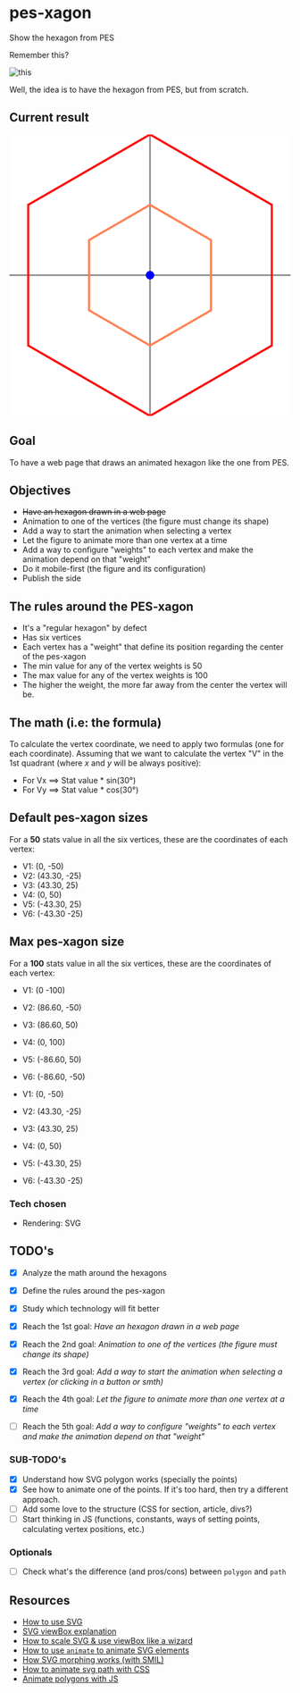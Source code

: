 # pes-xagon
Show the hexagon from PES 

Remember this?

![this](https://i46.servimg.com/u/f46/16/76/97/21/pes6_243.jpg)


Well, the idea is to have the hexagon from PES, but from scratch.


## Current result
![](assets/pes-xagon.svg?raw=true)


## Goal
To have a web page that draws an animated hexagon like the one from PES.

## Objectives
* ~~Have an hexagon drawn in a web page~~
* Animation to one of the vertices (the figure must change its shape)
* Add a way to start the animation when selecting a vertex
* Let the figure to animate more than one vertex at a time
* Add a way to configure "weights" to each vertex and make the animation depend on that "weight"
* Do it mobile-first (the figure and its configuration)
* Publish the side


## The rules around the PES-xagon
* It's a "regular hexagon" by defect
* Has six vertices
* Each vertex has a "weight" that define its position regarding the center of the pes-xagon
* The min value for any of the vertex weights is 50
* The max value for any of the vertex weights is 100
* The higher the weight, the more far away from the center the vertex will be.

## The math (i.e: the formula)
To calculate the vertex coordinate, we need to apply two formulas (one for each coordinate). Assuming that we want to calculate the vertex "V" in the 1st quadrant (where *x* and *y* will be always positive):

* For Vx ==> Stat value * sin(30°)
* For Vy ==> Stat value * cos(30°)

## Default pes-xagon sizes
For a **50** stats value in all the six vertices, these are the coordinates of each vertex:
* V1: (0, -50) 
* V2: (43.30, -25) 
* V3: (43.30, 25) 
* V4: (0, 50) 
* V5: (-43.30, 25) 
* V6: (-43.30 -25)

## Max pes-xagon size
For a **100** stats value in all the six vertices, these are the coordinates of each vertex:
* V1: (0 -100)
* V2: (86.60, -50)
* V3: (86.60, 50)
* V4: (0, 100)
* V5: (-86.60, 50)
* V6: (-86.60, -50)

* V1: (0, -50) 
* V2: (43.30, -25) 
* V3: (43.30, 25) 
* V4: (0, 50) 
* V5: (-43.30, 25) 
* V6: (-43.30 -25)

### Tech chosen
* Rendering: SVG

## TODO's
- [x] Analyze the math around the hexagons
- [x] Define the rules around the pes-xagon
- [x] Study which technology will fit better
- [x] Reach the 1st goal: _Have an hexagon drawn in a web page_
- [x]  Reach the 2nd goal: _Animation to one of the vertices (the figure must change its shape)_
- [x] Reach the 3rd goal: _Add a way to start the animation when selecting a vertex (or clicking in a button or smth)_
- [x] Reach the 4th goal: _Let the figure to animate more than one vertex at a time_
- [ ] Reach the 5th goal: _Add a way to configure "weights" to each vertex and make the animation depend on that "weight"_


### SUB-TODO's
- [x] Understand how SVG polygon works (specially the points)
- [x] See how to animate one of the points. If it's too hard, then try a different approach.
- [ ] Add some love to the structure (CSS for section, article, divs?)
- [ ] Start thinking in JS (functions, constants, ways of setting points, calculating vertex positions, etc.)

### Optionals
- [ ] Check what's the difference (and pros/cons) between `polygon` and `path`

## Resources
* [How to use SVG](https://docs.microsoft.com/en-us/previous-versions/windows/internet-explorer/ie-developer/samples/gg193979%28v%3dvs.85%29)
* [SVG viewBox explanation](https://developer.mozilla.org/en-US/docs/Web/SVG/Attribute/viewBox)
* [How to scale SVG & use viewBox like a wizard](https://css-tricks.com/scale-svg/)
* [How to use `animate` to animate SVG elements](https://developer.mozilla.org/en-US/docs/Web/SVG/Element/animate)
* [How SVG morphing works (with SMIL)](https://css-tricks.com/svg-shape-morphing-works/)
* [How to animate svg path with CSS](https://css-tricks.com/animate-svg-path-changes-in-css/)
* [Animate polygons with JS](https://www.creativebloq.com/how-to/create-and-animate-svg-polygons)
